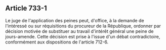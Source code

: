 Article 733-1
----
Le juge de l'application des peines peut, d'office, à la demande de l'intéressé
ou sur réquisitions du procureur de la République, ordonner par décision motivée
de substituer au travail d'intérêt général une peine de jours-amende. Cette
décision est prise à l'issue d'un débat contradictoire, conformément aux
dispositions de l'article 712-6.
